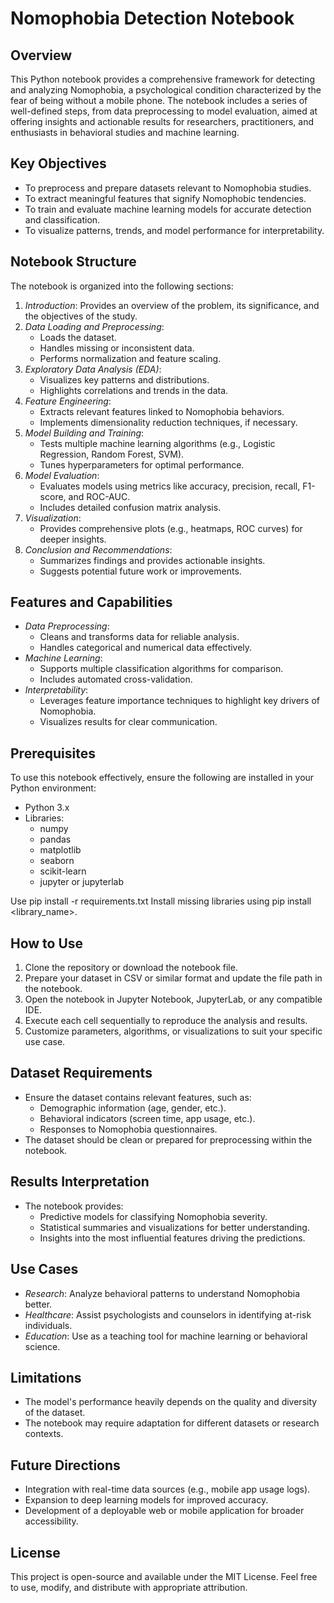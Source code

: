 # Nomophobia Detection Notebook

## Overview
This Python notebook provides a comprehensive framework for detecting and analyzing Nomophobia, a psychological condition characterized by the fear of being without a mobile phone. The notebook includes a series of well-defined steps, from data preprocessing to model evaluation, aimed at offering insights and actionable results for researchers, practitioners, and enthusiasts in behavioral studies and machine learning.

## Key Objectives
- To preprocess and prepare datasets relevant to Nomophobia studies.
- To extract meaningful features that signify Nomophobic tendencies.
- To train and evaluate machine learning models for accurate detection and classification.
- To visualize patterns, trends, and model performance for interpretability.

## Notebook Structure
The notebook is organized into the following sections:

1. *Introduction*: Provides an overview of the problem, its significance, and the objectives of the study.
2. *Data Loading and Preprocessing*: 
   - Loads the dataset.
   - Handles missing or inconsistent data.
   - Performs normalization and feature scaling.
3. *Exploratory Data Analysis (EDA)*:
   - Visualizes key patterns and distributions.
   - Highlights correlations and trends in the data.
4. *Feature Engineering*:
   - Extracts relevant features linked to Nomophobia behaviors.
   - Implements dimensionality reduction techniques, if necessary.
5. *Model Building and Training*:
   - Tests multiple machine learning algorithms (e.g., Logistic Regression, Random Forest, SVM).
   - Tunes hyperparameters for optimal performance.
6. *Model Evaluation*:
   - Evaluates models using metrics like accuracy, precision, recall, F1-score, and ROC-AUC.
   - Includes detailed confusion matrix analysis.
7. *Visualization*:
   - Provides comprehensive plots (e.g., heatmaps, ROC curves) for deeper insights.
8. *Conclusion and Recommendations*:
   - Summarizes findings and provides actionable insights.
   - Suggests potential future work or improvements.

## Features and Capabilities
- *Data Preprocessing*:
  - Cleans and transforms data for reliable analysis.
  - Handles categorical and numerical data effectively.
- *Machine Learning*:
  - Supports multiple classification algorithms for comparison.
  - Includes automated cross-validation.
- *Interpretability*:
  - Leverages feature importance techniques to highlight key drivers of Nomophobia.
  - Visualizes results for clear communication.

## Prerequisites
To use this notebook effectively, ensure the following are installed in your Python environment:

- Python 3.x
- Libraries:
  - numpy
  - pandas
  - matplotlib
  - seaborn
  - scikit-learn
  - jupyter or jupyterlab

Use pip install -r requirements.txt 
Install missing libraries using pip install <library_name>.

## How to Use
1. Clone the repository or download the notebook file.
2. Prepare your dataset in CSV or similar format and update the file path in the notebook.
3. Open the notebook in Jupyter Notebook, JupyterLab, or any compatible IDE.
4. Execute each cell sequentially to reproduce the analysis and results.
5. Customize parameters, algorithms, or visualizations to suit your specific use case.

## Dataset Requirements
- Ensure the dataset contains relevant features, such as:
  - Demographic information (age, gender, etc.).
  - Behavioral indicators (screen time, app usage, etc.).
  - Responses to Nomophobia questionnaires.
- The dataset should be clean or prepared for preprocessing within the notebook.

## Results Interpretation
- The notebook provides:
  - Predictive models for classifying Nomophobia severity.
  - Statistical summaries and visualizations for better understanding.
  - Insights into the most influential features driving the predictions.

## Use Cases
- *Research*: Analyze behavioral patterns to understand Nomophobia better.
- *Healthcare*: Assist psychologists and counselors in identifying at-risk individuals.
- *Education*: Use as a teaching tool for machine learning or behavioral science.

## Limitations
- The model's performance heavily depends on the quality and diversity of the dataset.
- The notebook may require adaptation for different datasets or research contexts.

## Future Directions
- Integration with real-time data sources (e.g., mobile app usage logs).
- Expansion to deep learning models for improved accuracy.
- Development of a deployable web or mobile application for broader accessibility.

## License
This project is open-source and available under the MIT License. Feel free to use, modify, and distribute with appropriate attribution.